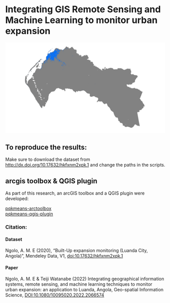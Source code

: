 # Integrating GIS Remote Sensing and Machine Learning to monitor urban expansion

![luanda_urban](luanda_urban.gif)

## To reproduce the results: 

Make sure to download the dataset from http://dx.doi.org/10.17632/hkfxnm2xpk.1 and change the paths in the scripts.

## arcgis toolbox & QGIS plugin

As part of this research, an arcGIS toolbox and a QGIS plugin were developed:

[pqkmeans-arctoolbox](https://github.com/arngolo/pqkmeans-arctoolbox)  
[pqkmeans-qgis-plugin](https://github.com/arngolo/pqkmeans-qgis-plugin)  

### Citation: 

#### Dataset
Ngolo, A. M. E (2020), “Built-Up expansion monitoring (Luanda City, Angola)”, Mendeley Data, V1, [doi:10.17632/hkfxnm2xpk.1](http://dx.doi.org/10.17632/hkfxnm2xpk.1)

#### Paper
Ngolo, A. M. E & Teiji Watanabe (2022) Integrating geographical information systems, remote sensing, and machine learning techniques to monitor urban expansion: an application to Luanda, Angola, Geo-spatial Information Science, [DOI:10.1080/10095020.2022.2066574](https://doi.org/10.1080/10095020.2022.2066574)

